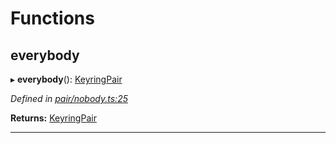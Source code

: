 

# Functions

<a id="everybody"></a>

##  everybody

▸ **everybody**(): [KeyringPair](../interfaces/_types_.keyringpair.md)

*Defined in [pair/nobody.ts:25](https://github.com/polkadot-js/common/blob/dd77c3c/packages/keyring/src/pair/nobody.ts#L25)*

**Returns:** [KeyringPair](../interfaces/_types_.keyringpair.md)

___


